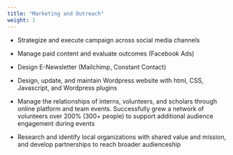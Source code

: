 ```yaml
---
title: "Marketing and Outreach"
weight: 1
---
```


* Strategize and execute campaign across social media channels

* Manage paid content and evaluate outcomes (Facebook Ads)

* Design E-Newsletter (Mailchimp, Constant Contact)

* Design, update, and maintain Wordpress website with html, CSS, Javascript, and Wordpress plugins

* Manage the relationships of interns, volunteers, and scholars through online platform and team events. Successfully grew a network of volunteers over 200% (300+ people) to support additional audience engagement during events

* Research and identify local organizations with shared value and mission, and develop partnerships to reach broader audienceship
